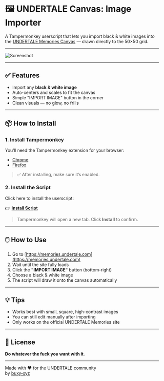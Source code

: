 # 🖼️ UNDERTALE Canvas: Image Importer

A Tampermonkey userscript that lets you import black & white images into the [UNDERTALE Memories Canvas](https://memories.undertale.com/) — drawn directly to the 50×50 grid.

---

![Screenshot](https://i.imgur.com/MjXDSpO.png)

---

## ✅ Features

- Import any **black & white image**
- Auto-centers and scales to fit the canvas
- Simple "IMPORT IMAGE" button in the corner
- Clean visuals — no glow, no frills

---

## 📦 How to Install

### 1. Install Tampermonkey

You’ll need the Tampermonkey extension for your browser:

- [Chrome](https://chrome.google.com/webstore/detail/tampermonkey/dhdgffkkebhmkfjojejmpbldmpobfkfo)  
- [Firefox](https://addons.mozilla.org/firefox/addon/tampermonkey/)

> ✅ After installing, make sure it’s enabled.

### 2. Install the Script

Click here to install the userscript:

👉 [**Install Script**](https://github.com/buxy-xyz/utale-image-to-pixel/raw/main/utale-image-to-pixel.user.js)

> Tampermonkey will open a new tab. Click **Install** to confirm.

---

## 🖱️ How to Use

1. Go to [https://memories.undertale.com](https://memories.undertale.com)  
2. Wait until the site fully loads  
3. Click the **"IMPORT IMAGE"** button (bottom-right)  
4. Choose a black & white image  
5. The script will draw it onto the canvas automatically

---

## 💡 Tips

- Works best with small, square, high-contrast images  
- You can still edit manually after importing  
- Only works on the official UNDERTALE Memories site

---

## 🧾 License

**Do whatever the fuck you want with it.**

---

Made with ❤️ for the UNDERTALE community  
by [buxy-xyz](https://github.com/buxy-xyz)
